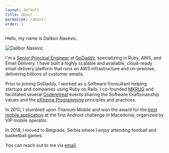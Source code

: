 ```yaml
---
layout: default
title: About
permalink: /about/
order: 2
---
```


Hello, my name is Dalibor Nasevic.

<img alt="Dalibor Nasevic" src="/assets/dalibor.nasevic.photo.jpg" title="Dalibor Nasevic">

I'm a <a href="https://www.linkedin.com/in/dalibornasevic" target="_blank" title="My LinkedIn profile">Senior Principal Engineer</a> at <a href="https://www.godaddy.com" target="_blank">GoDaddy</a>, specializing in Ruby, AWS, and Email Delivery. I have built a highly scalable and available, cloud-ready email delivery platform that runs on AWS infrastructure and on-premise, delivering billions of customer emails.

Prior to joining GoDaddy, I worked as a Software Consultant helping startups and companies using Ruby on Rails. I co-founded <a href="/posts/6-announcing-macedonian-ruby-user-group-mkrug">MKRUG</a> and facilitated several <a href="/posts/74-notes-from-global-day-of-coderetreat-2016-in-skopje">Coderetreat</a> events sharing the Software Craftsmanship values and the <a href="/posts/23-extreme-programming-wisdom">eXtreme Programming</a> principles and practices.

In 2010, I stumbled upon Titanium Mobile and won the award for the <a href="/posts/15-vip-android-challenge-grand-prix-with-popravimk">best mobile application</a> at the first Android challenge in Macedonia, organized by VIP mobile operator.

In 2018, I moved to Belgrade, Serbia where I enjoy attending football and basketball games.

You can reach out to me via <a href="mailto:dalibor.nasevic@gmail.com" title="Email">email</a>.
